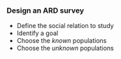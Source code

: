 ### Design an ARD survey
* Define the social relation to study
* Identify a goal
* Choose the *known* populations
* Choose the *unknown* populations